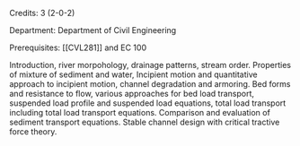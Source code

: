 Credits: 3 (2-0-2)

Department: Department of Civil Engineering

Prerequisites: [[CVL281]] and EC 100

Introduction, river morpohology, drainage patterns, stream order. Properties of mixture of sediment and water, Incipient motion and quantitative approach to incipient motion, channel degradation and armoring. Bed forms and resistance to flow, various approaches for bed load transport, suspended load profile and suspended load equations, total load transport including total load transport equations. Comparison and evaluation of sediment transport equations. Stable channel design with critical tractive force theory.
